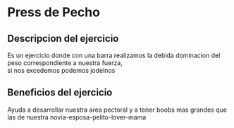 # Press de Pecho

## Descripcion del ejercicio
Es un ejercicio donde con una barra realizamos la debida dominacion del peso correspondiente a nuestra fuerza,  
si nos excedemos podemos jodelnos

## Beneficios del ejercicio
Ayuda a desarrollar nuestra area pectoral y a tener boobs mas grandes que las de nuestra novia-esposa-pelito-lover-mama
